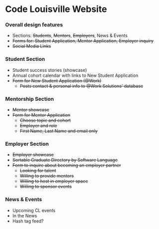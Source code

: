 # Code Louisville Website

### Overall design features

* Sections: ~~Students~~, ~~Mentors~~, ~~Employers~~, News & Events
* ~~Forms for: Student Application, Mentor Application, Employer inquiry~~
* ~~Social Media Links~~

### Student Section

* Student success stories (showcase)
* Annual cohort calendar with links to New Student Application
* ~~Form for New Student Application (@Work)~~
	* ~~Posts contact & personal info to @Work Solutions' database~~

### Mentorship Section

* ~~Mentor showcase~~
* ~~Form for Mentor Application~~
	* ~~Choose topic and cohort~~
	* ~~Employer and role~~
	* ~~First Name, Last Name and email only~~

### Employer Section

* ~~Employer showcase~~
* ~~Sortable Graduate Directory by Software Language~~
* ~~Form to inquire about becoming an employer partner~~
	* ~~Looking for talent~~
	* ~~Willing to provide mentors~~
	* ~~Willing to host in employer space~~
	* ~~Willing to sponsor events~~

### News & Events

* Upcoming CL events
* In the News
* Hash tag feed?
